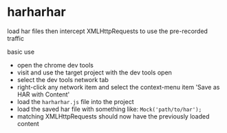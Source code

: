 # harharhar
load har files then intercept XMLHttpRequests to use the pre-recorded traffic

basic use
* open the chrome dev tools
* visit and use the target project with the dev tools open
* select the dev tools network tab
* right-click any network item and select the context-menu item 'Save as HAR with Content'
* load the `harharhar.js` file into the project
* load the saved har file with something like: `Mock('path/to/har');`
* matching XMLHttpRequests should now have the previously loaded content

